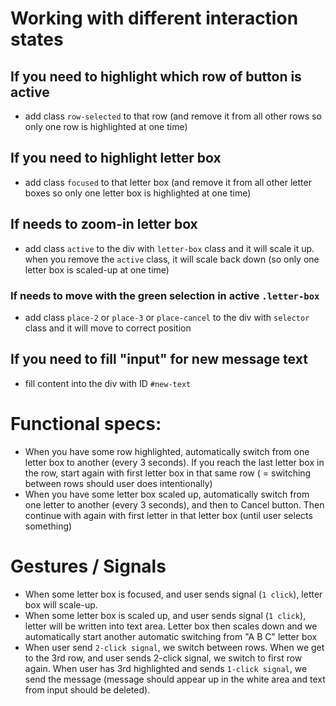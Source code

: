 # Working with different interaction states

## If you need to highlight which row of button is active
- add class `row-selected` to that row (and remove it from all other rows so only one row is highlighted at one time)

## If you need to highlight letter box
- add class `focused` to that letter box (and remove it from all other letter boxes so only one letter box is highlighted at one time)

## If needs to zoom-in letter box
- add class `active` to the div with `letter-box` class and it will scale it up. when you remove the `active` class, it will scale back down (so only one letter box is scaled-up at one time)

### If needs to move with the green selection in active `.letter-box`
- add class `place-2` or `place-3` or `place-cancel` to the div with `selector` class and it will move to correct position

## If you need to fill "input" for new message text
- fill content into the div with ID `#new-text`


# Functional specs:
- When you have some row highlighted, automatically switch from one letter box to another (every 3 seconds). If you reach the last letter box in the row, start again with first letter box in that same row ( = switching between rows should user does intentionally)
- When you have some letter box scaled up, automatically switch from one letter to another (every 3 seconds), and then to Cancel button. Then continue with again with first letter in that letter box (until user selects something)

# Gestures / Signals
- When some letter box is focused, and user sends signal (`1 click`), letter box will scale-up.
- When some letter box is scaled up, and user sends signal (`1 click`), letter will be written into text area. Letter box then scales down and we automatically start another automatic switching from "A B C" letter box
- When user send `2-click signal`, we switch between rows. When we get to the 3rd row, and user sends 2-click signal, we switch to first row again. When user has 3rd highlighted and sends `1-click signal`, we send the message (message should appear up in the white area and text from input should be deleted).

